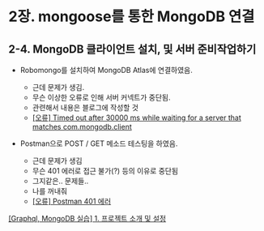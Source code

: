 # 2장. mongoose를 통한 MongoDB 연결

## 2-4. MongoDB 클라이언트 설치, 및 서버 준비작업하기

- Robomongo를 설치하여 MongoDB Atlas에 연결하였음.
  - 근데 문제가 생김.
  - 무슨 이상한 오류로 인해 서버 커넥트가 중단됨.
  - 관련해서 내용은 블로그에 작성할 것
  - [[오류] Timed out after 30000 ms while waiting for a server that matches com.mongodb.client](https://blog.naver.com/gclogs/222922782336)

- Postman으로 POST / GET 메소드 테스팅을 하였음.
  - 근데 문제가 생김
  - 무슨 401 에러로 접근 불가(?) 등의 이유로 중단됨
  - 그지같은.. 문제들..
  - 나를 꺼내줘
  - [[오류] Postman 401 에러](https://blog.naver.com/gclogs/222922791523)


[[Graphql, MongoDB 실습] 1. 프로젝트 소개 및 설정](https://jongbeom-dev.tistory.com/181)
